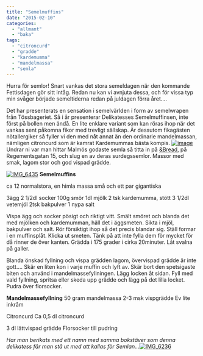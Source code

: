```yaml
---
title: "Semelmuffins"
date: "2015-02-10"
categories: 
  - "allmant"
  - "baka"
tags: 
  - "citroncurd"
  - "gradde"
  - "kardemumma"
  - "mandelmassa"
  - "semla"
---
```


Hurra för semlor! Snart vankas det stora semeldagen när den kommande Fettisdagen gör sitt intåg. Redan nu kan vi avnjuta dessa, och för vissa typ min svåger började semeltiderna redan på juldagen förra året....

Det har presenterats en sensation i semelvärlden i form av semelwrapen från Tössbageriet. Så i år presenterar Delikatesses Semelmuffinsen, inte först på bollen men ändå. En lite enklare variant som kan röras ihop när det vankas sent påkomna fikor med trevligt sällskap. Är dessutom fikagästen nötallergiker så fyller vi den med nåt annat än den ordinarie mandelmassan, nämligen citroncurd som är kamrat Kardemummas bästa kompis. [![image](/static/img/image6-e1423604232744-768x1024.jpg)](http://import.local/wp-content/uploads/2015/02/image6.jpg) Undrar ni var man hittar Malmös godaste semla så titta in på [&Bread](http://www.and-bread.se/), på Regementsgatan 15, och slug en av deras surdegssemlor. Massor med smak, lagom stor och god vispad grädde.

[![IMG_6435](/static/img/IMG_6435-1024x768.jpg)](http://import.local/wp-content/uploads/2015/02/IMG_6435.jpg) **Semelmuffins**

ca 12 normalstora, en himla massa små och ett par gigantiska

3ägg 2 1/2dl socker 100g smör 1dl mjölk 2 tsk kardemumma, stött 3 1/2dl vetemjöl 2tsk bakpulver 1 nypa salt

Vispa ägg och socker pösigt och riktigt vitt. Smält smöret och blanda det med mjölken och kardemumman, häll det i äggsmeten. Sikta i mjöl, bakpulver och salt. Rör försiktigt ihop så det precis blandar sig. Ställ formar i en muffinsplåt. Klicka ut smeten. Tänk på att inte fylla dem för mycket för då rinner de över kanten. Grädda i 175 grader i cirka 20minuter. Låt svalna på galler.

Blanda önskad fyllning och vispa grädden lagom, övervispad grädde är inte gott.... Skär en liten kon i varje muffin och lyft av. Skär bort den spetsigaste biten och använd i mandelmassefyllningen. Lägg locken åt sidan. Fyll med vald fyllning, spritsa eller skeda upp grädde och lägg på det lilla locket. Pudra över florsocker.

**Mandelmassefyllning** 50 gram mandelmassa 2-3 msk vispgrädde Ev lite inkråm

Citroncurd Ca 0,5 dl citroncurd

3 dl lättvispad grädde Florsocker till pudring

_Har man berikats med ett namn med samma bokstäver som denna delikatess får man stå ut med att kallas för Semlan..._[![IMG_6236](/static/img/IMG_6236-e1423606425964-768x1024.jpg)](http://import.local/wp-content/uploads/2015/02/IMG_6236.jpg)
